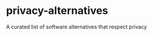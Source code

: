 privacy-alternatives
====================

A curated list of software alternatives that respect privacy

